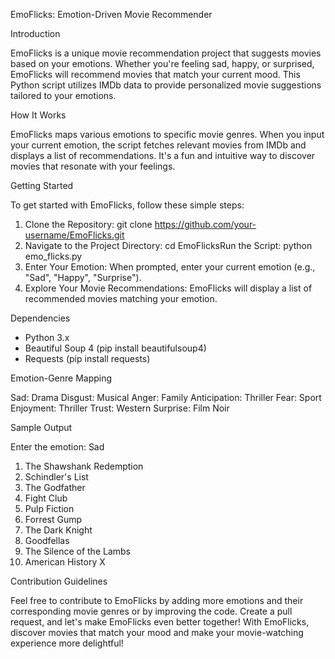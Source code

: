 EmoFlicks: Emotion-Driven Movie Recommender

Introduction

EmoFlicks is a unique movie recommendation project that suggests movies based on your emotions. Whether you're feeling sad, happy, or surprised, EmoFlicks will recommend movies that match your current mood. This Python script utilizes IMDb data to provide personalized movie suggestions tailored to your emotions.

How It Works

EmoFlicks maps various emotions to specific movie genres. When you input your current emotion, the script fetches relevant movies from IMDb and displays a list of recommendations. It's a fun and intuitive way to discover movies that resonate with your feelings.

Getting Started

To get started with EmoFlicks, follow these simple steps:

1. Clone the Repository: git clone https://github.com/your-username/EmoFlicks.git
2. Navigate to the Project Directory: cd EmoFlicksRun the Script: python emo_flicks.py
3. Enter Your Emotion: When prompted, enter your current emotion (e.g., "Sad", "Happy", "Surprise").
4. Explore Your Movie Recommendations: EmoFlicks will display a list of recommended movies matching your emotion.

Dependencies

- Python 3.x
- Beautiful Soup 4 (pip install beautifulsoup4)
- Requests (pip install requests)

Emotion-Genre Mapping

Sad: Drama
Disgust: Musical
Anger: Family
Anticipation: Thriller
Fear: Sport
Enjoyment: Thriller
Trust: Western
Surprise: Film Noir

Sample Output

Enter the emotion: Sad
1. The Shawshank Redemption
2. Schindler's List
3. The Godfather
4. Fight Club
5. Pulp Fiction
6. Forrest Gump
7. The Dark Knight
8. Goodfellas
9. The Silence of the Lambs
10. American History X

Contribution Guidelines

Feel free to contribute to EmoFlicks by adding more emotions and their corresponding movie genres or by improving the code. Create a pull request, and let's make EmoFlicks even better together!
With EmoFlicks, discover movies that match your mood and make your movie-watching experience more delightful!
